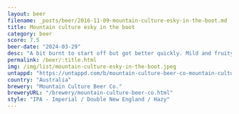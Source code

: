 ```yaml
---
layout: beer
filename: _posts/beer/2016-11-09-mountain-culture-esky-in-the-boot.md
title: Mountain culture esky in the boot
category: beer
score: 7.5
beer-date: "2024-03-29"
desc: "A bit burnt to start off but got better quickly. Mild and fruity in smell with a bit of orange. The alcohol comes through a little in the taste which is otherwise bitter and fruity. There’s something missing in the flavour"
permalink: /beer/:title.html
img: /img/list/mountain-culture-esky-in-the-boot.jpeg
untappd: "https://untappd.com/b/mountain-culture-beer-co-mountain-culture-beer-co-esky-in-the-boot/5599491"
country: "Australia"
brewery: "Mountain Culture Beer Co."
breweryURL: "/brewery/mountain-culture-beer-co.html"
style: "IPA - Imperial / Double New England / Hazy"
---
```

